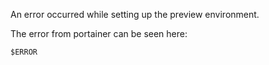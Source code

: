 An error occurred while setting up the preview environment.

The error from portainer can be seen here:

```
$ERROR
```

